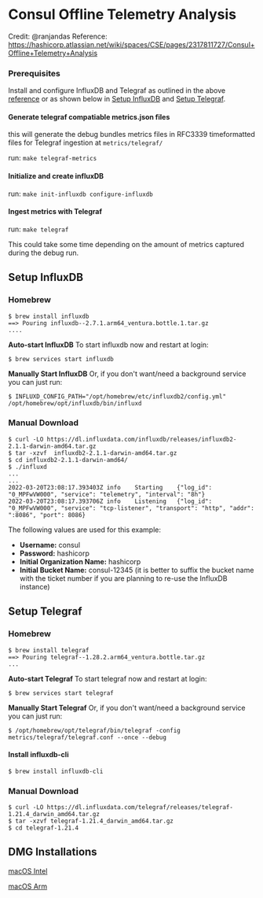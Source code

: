 # Consul Offline Telemetry Analysis

Credit: @ranjandas
Reference: https://hashicorp.atlassian.net/wiki/spaces/CSE/pages/2317811727/Consul+Offline+Telemetry+Analysis


### Prerequisites

Install and configure InfluxDB and Telegraf as outlined in the above [reference](https://hashicorp.atlassian.net/wiki/spaces/CSE/pages/2317811727/Consul+Offline+Telemetry+Analysis)
or as shown below in [Setup InfluxDB](#Setup-InfluxDB) and [Setup Telegraf](#Setup-Telegraf).

#### Generate telegraf compatiable metrics.json files
this will generate the debug bundles metrics files in RFC3339 timeformatted files for Telegraf ingestion
at `metrics/telegraf/`

run: `make telegraf-metrics`

#### Initialize and create influxDB 

run: `make init-influxdb configure-influxdb`

#### Ingest metrics with Telegraf

run: `make telegraf`

This could take some time depending on the amount of metrics captured during the debug run.

## Setup InfluxDB

### Homebrew

```shell
$ brew install influxdb
==> Pouring influxdb--2.7.1.arm64_ventura.bottle.1.tar.gz
....
```

**Auto-start InfluxDB**
To start influxdb now and restart at login:

```shell
$ brew services start influxdb
```

**Manually Start InfluxDB**
Or, if you don't want/need a background service you can just run:

```shell
$ INFLUXD_CONFIG_PATH="/opt/homebrew/etc/influxdb2/config.yml" /opt/homebrew/opt/influxdb/bin/influxd
```

### Manual Download
```shell
$ curl -LO https://dl.influxdata.com/influxdb/releases/influxdb2-2.1.1-darwin-amd64.tar.gz
$ tar -xzvf  influxdb2-2.1.1-darwin-amd64.tar.gz
$ cd influxdb2-2.1.1-darwin-amd64/
$ ./influxd
...
...
2022-03-20T23:08:17.393403Z	info	Starting	{"log_id": "0_MPFwVW000", "service": "telemetry", "interval": "8h"}
2022-03-20T23:08:17.393706Z	info	Listening	{"log_id": "0_MPFwVW000", "service": "tcp-listener", "transport": "http", "addr": ":8086", "port": 8086}
```

The following values are used for this example:
* **Username:** consul
* **Password:** hashicorp
* **Initial Organization Name:** hashicorp
* **Initial Bucket Name:** consul-12345 (it is better to suffix the bucket name with the ticket number if you are planning to re-use the InfluxDB instance)

## Setup Telegraf

### Homebrew

```shell
$ brew install telegraf
==> Pouring telegraf--1.28.2.arm64_ventura.bottle.tar.gz
...
```

**Auto-start Telegraf**
To start telegraf now and restart at login:

```shell
$ brew services start telegraf
```

**Manually Start Telegraf**
Or, if you don't want/need a background service you can just run:

```shell
$ /opt/homebrew/opt/telegraf/bin/telegraf -config metrics/telegraf/telegraf.conf --once --debug
```

#### Install influxdb-cli

```shell
$ brew install influxdb-cli
```

### Manual Download
```shell
$ curl -LO https://dl.influxdata.com/telegraf/releases/telegraf-1.21.4_darwin_amd64.tar.gz
$ tar -xzvf telegraf-1.21.4_darwin_amd64.tar.gz
$ cd telegraf-1.21.4
```

## DMG Installations

[macOS Intel](https://dl.influxdata.com/telegraf/releases/telegraf-1.28.2_darwin_amd64.dmg?_gl=1*l8nesi*_ga*MTk1MDA5OTg0OC4xNjk2NTMwNDMy*_ga_CNWQ54SDD8*MTY5NzgzMjI2MC42LjEuMTY5NzgzMjU0NC40OC4wLjA.)

[macOS Arm](https://dl.influxdata.com/telegraf/releases/telegraf-1.28.2_darwin_arm64.dmg?_gl=1*l8nesi*_ga*MTk1MDA5OTg0OC4xNjk2NTMwNDMy*_ga_CNWQ54SDD8*MTY5NzgzMjI2MC42LjEuMTY5NzgzMjU0NC40OC4wLjA.)
